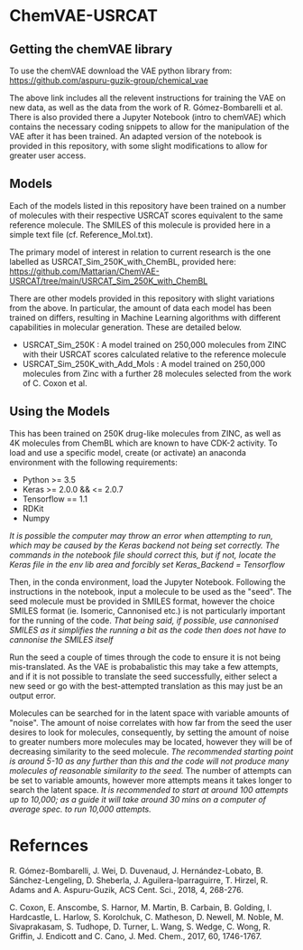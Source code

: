 # ChemVAE-USRCAT

## Getting the chemVAE library
To use the chemVAE download the VAE python library from:
https://github.com/aspuru-guzik-group/chemical_vae

The above link includes all the relevent instructions for training the VAE on new data, as well as the data from the work of R. Gómez-Bombarelli et al. There is also provided there a Jupyter Notebook (intro to chemVAE) which contains the necessary coding snippets to allow for the manipulation of the VAE after it has been trained. An adapted version of the notebook is provided in this repository, with some slight modifications to allow for greater user access.

## Models
Each of the models listed in this repository have been trained on a number of molecules with their respective USRCAT scores equivalent to the same reference molecule.
The SMILES of this molecule is provided here in a simple text file (cf. Reference_Mol.txt).

The primary model of interest in relation to current research is the one labelled as USRCAT_Sim_250K_with_ChemBL, provided here: 
https://github.com/Mattarian/ChemVAE-USRCAT/tree/main/USRCAT_Sim_250K_with_ChemBL

There are other models provided in this repository with slight variations from the above. In particular, the amount of data each model has been trained on differs, resulting in Machine Learning algorithms with different capabilities in molecular generation. These are detailed below.

- USRCAT_Sim_250K : A model trained on 250,000 molecules from ZINC with their USRCAT scores calculated relative to the reference molecule
- USRCAT_Sim_250K_with_Add_Mols : A model trained on 250,000 molecules from Zinc with a further 28 molecules selected from the work of C. Coxon et al.

## Using the Models
This has been trained on 250K drug-like molecules from ZINC, as well as 4K molecules from ChemBL which are known to have CDK-2 activity.
To load and use a specific model, create (or activate) an anaconda environment with the following requirements:
- Python >= 3.5
- Keras >= 2.0.0 && <= 2.0.7
- Tensorflow == 1.1
- RDKit
- Numpy

*It is possible the computer may throw an error when attempting to run, which may be caused by the Keras backend not being set correctly. The commands in the notebook file should correct this, but if not, locate the Keras file in the env lib area and forcibly set Keras_Backend = Tensorflow*

Then, in the conda environment, load the Jupyter Notebook. Following the instructions in the notebook, input a molecule to be used as the "seed". The seed molecule must be provided in SMILES format, however the choice SMILES format (ie. Isomeric, Cannonised etc.) is not particularly important for the running of the code. *That being said, if possible, use cannonised SMILES as it simplifies the running a bit as the code then does not have to cannonise the SMILES itself*

Run the seed a couple of times through the code to ensure it is not being mis-translated. As the VAE is probabalistic this may take a few attempts, and if it is not possible to translate the seed successfully, either select a new seed or go with the best-attempted translation as this may just be an output error.

Molecules can be searched for in the latent space with variable amounts of "noise". The amount of noise correlates with how far from the seed the user desires to look for molecules, consequently, by setting the amount of noise to greater numbers more molecules may be located, however they will be of decreasing similarity to the seed molecule. *The recommended starting point is around 5-10 as any further than this and the code will not produce many molecules of reasonable similarity to the seed.* The number of attempts can be set to variable amounts, however more attempts means it takes longer to search the latent space. *It is recommended to start at around 100 attempts up to 10,000; as a guide it will take around 30 mins on a computer of average spec. to run 10,000 attempts.*

# Refernces
R. Gómez-Bombarelli, J. Wei, D. Duvenaud, J. Hernández-Lobato, B. Sánchez-Lengeling, D. Sheberla, J. Aguilera-Iparraguirre, T. Hirzel, R. Adams and A. Aspuru-Guzik, ACS Cent. Sci., 2018, 4, 268-276.

C. Coxon, E. Anscombe, S. Harnor, M. Martin, B. Carbain, B. Golding, I. Hardcastle, L. Harlow, S. Korolchuk, C. Matheson, D. Newell, M. Noble, M. Sivaprakasam, S. Tudhope, D. Turner, L. Wang, S. Wedge, C. Wong, R. Griffin, J. Endicott and C. Cano, J. Med. Chem., 2017, 60, 1746-1767.
